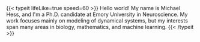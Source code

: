 <div style="height:0;margin:0;padding:0;">.</div>
{{< typeit 
	lifeLike=true
	speed=60
>}}
Hello world! My name is Michael Hess, and I'm a Ph.D. candidate at Emory University in Neuroscience. My work focuses mainly on modeling of dynamical systems, but my interests span many areas in biology, mathematics, and machine learning.
{{< /typeit >}}
